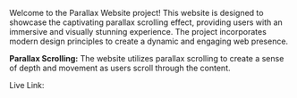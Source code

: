 Welcome to the Parallax Website project! This website is designed to showcase the captivating parallax scrolling effect, providing users with an immersive and visually stunning experience. The project incorporates modern design principles to create a dynamic and engaging web presence.

**Parallax Scrolling:** The website utilizes parallax scrolling to create a sense of depth and movement as users scroll through the content.

Live Link: 
